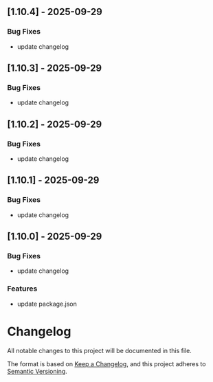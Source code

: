 ## [1.10.4] - 2025-09-29

### Bug Fixes
- update changelog

<!-- spacer -->

## [1.10.3] - 2025-09-29

### Bug Fixes
- update changelog

<!-- spacer -->

## [1.10.2] - 2025-09-29

### Bug Fixes
- update changelog

## [1.10.1] - 2025-09-29

### Bug Fixes
- update changelog

## [1.10.0] - 2025-09-29

### Bug Fixes
- update changelog

### Features
- update package.json

# Changelog

All notable changes to this project will be documented in this file.

The format is based on [Keep a Changelog](https://keepachangelog.com/en/1.1.0/),
and this project adheres to [Semantic Versioning](https://semver.org/spec/v2.0.0.html).

